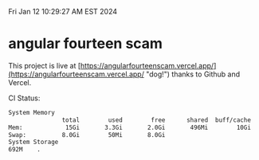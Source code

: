 Fri Jan 12 10:29:27 AM EST 2024

# angular fourteen scam


This project is live at [https://angularfourteenscam.vercel.app/](https://angularfourteenscam.vercel.app/ "dog!") thanks to Github and Vercel.

CI Status: 

```bash
System Memory
               total        used        free      shared  buff/cache   available
Mem:            15Gi       3.3Gi       2.0Gi       496Mi        10Gi        11Gi
Swap:          8.0Gi        50Mi       8.0Gi
System Storage
692M	.
